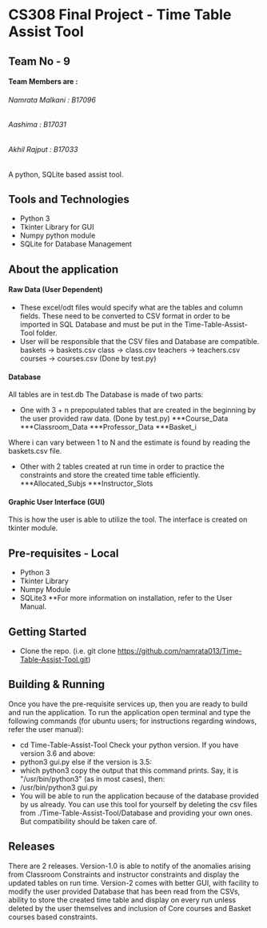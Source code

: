 # CS308 Final Project - Time Table Assist Tool
## Team No - 9
#### Team Members are : 

###### Namrata Malkani : B17096
###### Aashima : B17031
###### Akhil Rajput : B17033

 A python, SQLite based assist tool.

## Tools and Technologies

* Python 3
* Tkinter Library for GUI
* Numpy python module
* SQLite for Database Management

## About the application

#### Raw Data (User Dependent)

* These excel/odt files would specify what are the tables and column fields. These need to be converted to CSV format in order to be imported in SQL Database and must be put in the Time-Table-Assist-Tool folder. 
* User will be responsible that the CSV files and Database are compatible.
 baskets -> baskets.csv
 class -> class.csv
 teachers -> teachers.csv
 courses -> courses.csv
 (Done by test.py)

#### Database

All tables are in test.db
The Database is made of two parts:
* One with 3 + n prepopulated tables that are created in the beginning by the user provided raw data. (Done by test.py)
***Course_Data
***Classroom_Data
***Professor_Data
***Basket_i

Where i can vary between 1 to N and the estimate is found by reading the baskets.csv file.

* Other with 2 tables created at run time in order to practice the constraints and store the created time table efficiently.
***Allocated_Subjs
***Instructor_Slots

#### Graphic User Interface (GUI)

This is how the user is able to utilize the tool. The interface is created on tkinter module.

## Pre-requisites - Local

* Python 3 
* Tkinter Library 
* Numpy Module
* SQLite3 
**For more information on installation, refer to the User Manual. 

## Getting Started

* Clone the repo. (i.e. git clone https://github.com/namrata013/Time-Table-Assist-Tool.git)

## Building & Running

Once you have the pre-requisite services up, then you are ready to build and run the application. To run the application open terminal and type the following commands (for ubuntu users; for instructions regarding windows, refer the user manual):
* cd Time-Table-Assist-Tool
Check your python version. If you have version 3.6 and above:
* python3 gui.py
else if the version is 3.5:
* which python3
copy the output that this command prints. Say, it is "/usr/bin/python3" (as in most cases), then:
* /usr/bin/python3 gui.py
* You will be able to run the application because of the database provided by us already. You can use this tool for yourself by deleting the csv files from ./Time-Table-Assist-Tool/Database and providing your own ones. But compatibility should be taken care of.

## Releases

There are 2 releases. Version-1.0 is able to notify of the anomalies arising from Classroom Constraints and instructor constraints and display the updated tables on run time. Version-2 comes with better GUI, with facility to modify the user provided Database that has been read from the CSVs, ability to store the created time table and display on every run unless deleted by the user themselves and inclusion of Core courses and Basket courses based constraints.

